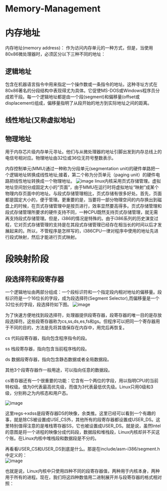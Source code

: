 # Memory-Management
内存地址
======
内存地址(memory address)：
作为访问内存单元的一种方式，但是，当使用80x86微处理器时，必须区分以下三种不同的地址：

逻辑地址
------
  包含在机器语言指令中用来指定一个操作数或一条指令的地址。这种寻址方式在80x86著名的分段结构中表现得尤为具体。它促使MS-DOS或Windows程序员分成若干段。每一个逻辑地址都是由一个段(segment)和偏移量(offset或displacement)组成，偏移量指明了从段开始的地方到实际地址之间的距离。
  
线性地址(又称虚拟地址)
------
物理地址
-------
用于内存芯片级内存单元寻址。他们与从微处理器的地址引脚出发到内存总线上的电信号相对应。物理地址由32位或36位无符号整数表示。

内存控制单元(MMU)通过一种称为分段单元(segmentation unit)的硬件单路把一个逻辑地址转换成线性地址;接着，第二个称为分页单元（paging unit）的硬件电路把线性地址转换成一个物理地址。
![image](https://github.com/wangdongyu1989/Memory-Management/blob/master/%E5%86%85%E5%AD%98%E6%98%A0%E5%B0%8420170322a.jpg)
linux内核采用页式存储管理。虚拟地址空间划分成固定大小的“页面”，由于MMU在运行时将虚拟地址“映射”成某个物理内存页面中的地址。与段式存储管理相比，页式存储有很多好处。首先，页面都是国定大小的，便于管理。更重要的是，当要将一部分物理空间的内存换出到磁盘上的时候，在页式存储管理中是按页进行，效率显然要高得多。页式存储管理和段式存储管理所要求的硬件支持不同，一种CPU既然支持页式存储管理，就无需再支持段式存储管理。但是，i386的情况是特殊的。由于i386系列的历史演变过程，它对页式存储管理的支持是在其段式存储管理已经存在相当长的时间以后才发展起来的。所以，不管程序是怎样写的，i386CPU一律对程序中使用的地址先进行段式映射，然后才能进行页式映射。

段映射阶段
========

段选择符和段寄存器
---------------
一个逻辑地址由两部分组成：一个段标识符和一个指定段内相对地址的偏移量。段标识符是一个16位长的字段，成为段选择符(Segment Selector),而偏移量是一个32位长的字段，段选择符如下图。
![image](https://github.com/wangdongyu1989/Memory-Management/blob/master/%E5%86%85%E5%AD%98%E6%98%A0%E5%B0%8420170323a.jpg "段选择符")

为了快速方便地找到段选择符，处理器提供段寄存器，段寄存器的唯一目的是存放段选择符。这些段寄存器称为cs,ss,ds,es,fs和gs。但程序可以把同一个寄存器用于不同的目的，方法是先将其值保存在内存中，用完后再恢复。

cs 代码段寄存器，指向包含程序指令的段。

ss 栈段寄存器，指向包含当前程序栈的段。

ds 数据段寄存器，指向包含静态数据或者全局数据段。

其他3个段寄存器作一般用途，可以指向任意的数据段。

cs寄存器还有一个很重要的功能：它含有一个两位的字段，用以指明CPU的当前特权级。值为0代表最高优先级，而值为3代表最低优先级。Linux只用0级和3级，分别称之为内核态和用户态。

![image](https://github.com/wangdongyu1989/Memory-Management/blob/master/%E5%86%85%E5%AD%98%E6%98%A0%E5%B0%8420170324a.jpg "进程设置段寄存器")

这里regs->xdss是段寄存器DS的映像，余类推。这里已经可以看到一个有趣的事，就是除CS被设置成USE_CS外，其他所有的段寄存器都设置成USER_DS。这里特别值得注意的是堆栈寄存器SS，它也被设置成USER_DS。就是说，虽然Intel的意图是将一个进程的映像分成代码段，数据段和堆栈段，Linux内核却并不买这个账。在Linux内核中堆栈段和数据段是不分的。

再看看USER_CS和USER_DS到底是什么。那是在include/asm-i386/segment.h中定义的：   
 ![image](https://github.com/wangdongyu1989/Memory-Management/blob/master/%E5%86%85%E5%AD%98%E6%98%A0%E5%B0%8420170324b.jpg "USER_CS和DS")

也就是说，Linux内核中只使用四种不同的段寄存器值，两种用于内核本身，两种用于所有的进程。现在，我们将这四种数值用二进制展开并与段寄存器的格式相对照：
 
